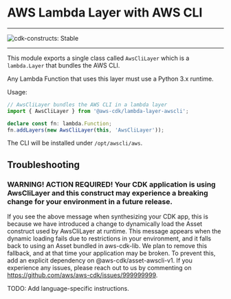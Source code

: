 # AWS Lambda Layer with AWS CLI
<!--BEGIN STABILITY BANNER-->

---

![cdk-constructs: Stable](https://img.shields.io/badge/cdk--constructs-stable-success.svg?style=for-the-badge)

---

<!--END STABILITY BANNER-->


This module exports a single class called `AwsCliLayer` which is a `lambda.Layer` that bundles the AWS CLI.

Any Lambda Function that uses this layer must use a Python 3.x runtime.

Usage:

```ts
// AwsCliLayer bundles the AWS CLI in a lambda layer
import { AwsCliLayer } from '@aws-cdk/lambda-layer-awscli';

declare const fn: lambda.Function;
fn.addLayers(new AwsCliLayer(this, 'AwsCliLayer'));
```

The CLI will be installed under `/opt/awscli/aws`.

## Troubleshooting

### WARNING! ACTION REQUIRED! Your CDK application is using AwsCliLayer and this construct may experience a breaking change for your environment in a future release.

If you see the above message when synthesizing your CDK app, this is because we have introduced a change to dynamically load the Asset construct used by AwsCliLayer at runtime. This message appears when the dynamic loading fails due to restrictions in your environment, and it falls back to using an Asset bundled in aws-cdk-lib. We plan to remove this fallback, and at that time your application may be broken. To prevent this, add an explicit dependency on @aws-cdk/asset-awscli-v1. If you experience any issues, please reach out to us by commenting on https://github.com/aws/aws-cdk/issues/999999999.

TODO:
Add language-specific instructions.